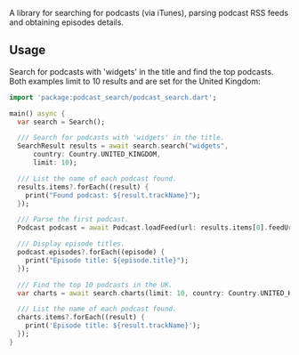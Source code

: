 A library for searching for podcasts (via iTunes), parsing podcast RSS feeds and obtaining episodes details. 

## Usage

Search for podcasts with 'widgets' in the title and find the top podcasts. Both
examples limit to 10 results and are set for the United Kingdom:

```dart
import 'package:podcast_search/podcast_search.dart';

main() async {
  var search = Search();

  /// Search for podcasts with 'widgets' in the title.
  SearchResult results = await search.search("widgets",
      country: Country.UNITED_KINGDOM,
      limit: 10);

  /// List the name of each podcast found.
  results.items?.forEach((result) {
    print("Found podcast: ${result.trackName}");
  });

  /// Parse the first podcast.
  Podcast podcast = await Podcast.loadFeed(url: results.items[0].feedUrl);

  /// Display episode titles.
  podcast.episodes?.forEach((episode) {
    print("Episode title: ${episode.title}");
  });

  /// Find the top 10 podcasts in the UK.
  var charts = await search.charts(limit: 10, country: Country.UNITED_KINGDOM);

  /// List the name of each podcast found.
  charts.items?.forEach((result) {
    print('Episode title: ${result.trackName}');
  });
}
```

